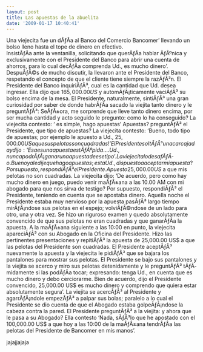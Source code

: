 ```yaml
---
layout: post
title: Las apuestas de la abuelita
date: '2009-01-17 10:40:41'
---
```



Una viejecita fue un dÃƒÂ­a al Banco del Comercio Bancomer’ llevando un bolso lleno hasta el tope de dinero en efectivo.  
 InsistÃƒÂ­a ante la ventanilla, solicitando que querÃƒÂ­a hablar ÃƒÂºnica y exclusivamente con el Presidente del Banco para abrir una cuenta de ahorros, para lo cual decÃƒÂ­a comprenda Ud., es mucho dinero’.  
 DespuÃƒÂ©s de mucho discutir, la llevaron ante el Presidente del Banco, respetando el concepto de que el cliente tiene siempre la razÃƒÂ³n. El Presidente del Banco inquiriÃƒÂ³, cual es la cantidad que Ud. desea ingresar. Ella dijo que $165,000.00 US$ y automÃƒÂ¡ticamente vaciÃƒÂ³ su bolso encima de la mesa. El Presidente, naturalmente, sintiÃƒÂ³ una gran curiosidad por saber de donde habrÃƒÂ­a sacado la viejita tanto dinero y le preguntÃƒÂ³: SeÃƒÂ±ora, me sorprende que lleve tanto dinero encima, por ser mucha cantidad y acto seguido le pregunto: como lo ha conseguido? La viejecita contesto: ‘ es simple, hago apuestas’ Apuestas? preguntÃƒÂ³ el Presidente, que tipo de apuestas? La viejecita contesto: ‘Bueno, todo tipo de apuestas; por ejemplo le apuesto a Ud., $25,000.00 US a que sus pelotas son cuadradas!’ El Presidente soltÃƒÂ³ una carcajada y dijo: ‘Esa es una apuesta estÃƒÂºpida…. Ud., nunca podrÃƒÂ¡ ganar una apuesta de ese tipo’. La viejecita lo desafÃƒÂ­o. Bueno ya le dije que hago apuestas; esta Ud., dispuesto a aceptar mi apuesta? Por supuesto, respondiÃƒÂ³ el Presidente. Apuesto 25,000.00 US$ a que mis pelotas no son cuadradas. La viejecita dijo: ‘De acuerdo, pero como hay mucho dinero en juego, puedo venir maÃƒÂ±ana a las 10.00 AM con mi abogado para que nos sirva de testigo? Por supuesto, respondiÃƒÂ³ el Presidente, teniendo en cuenta que se apostaba dinero. Aquella noche el Presidente estaba muy nervioso por la apuesta pasÃƒÂ³ largo tiempo mirÃƒÂ¡ndose sus pelotas en el espejo; volviÃƒÂ©ndose de un lado para otro, una y otra vez. Se hizo un riguroso examen y quedo absolutamente convencido de que sus pelotas no eran cuadradas y que ganarÃƒÂ­a la apuesta. A la maÃƒÂ±ana siguiente a las 10:00 en punto, la viejecita apareciÃƒÂ³ con su Abogado en la Oficina del Presidente. Hizo las pertinentes presentaciones y repitiÃƒÂ³ la apuesta de 25,000.00 US$ a que las pelotas del Presidente son cuadradas. El Presidente aceptÃƒÂ³ nuevamente la apuesta y la viejecita le pidiÃƒÂ³ que se bajara los pantalones para mostrar sus pelotas. El Presidente se bajo sus pantalones y la viejita se acerco y miro sus pelotas detenidamente y le preguntÃƒÂ³ tÃƒÂ­midamente si las podÃƒÂ­a tocar; expresando: tenga Ud., en cuenta que es mucho dinero y debo cerciorarme. Bien de acuerdo, dijo el Presidente convencido, 25,000.00 US$ es mucho dinero y comprendo que quiera estar absolutamente segura’. La viejita se acercÃƒÂ³ al Presidente y agarrÃƒÂ¡ndole empezÃƒÂ³ a palpar sus bolas; paralelo a lo cual el Presidente se dio cuenta de que el Abogado estaba golpeÃƒÂ¡ndose la cabeza contra la pared. El Presidente preguntÃƒÂ³ a la viejita: y ahora que le pasa a su Abogado? Ella contesto ‘Nada, sÃƒÂ³lo que he apostado con el 100,000.00 US$ a que hoy a las 10:00 de la maÃƒÂ±ana tendrÃƒÂ­a las pelotas del Presidente de Bancomer en mis manos’.

jajajjajaja


